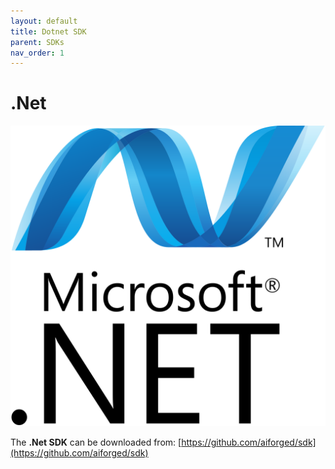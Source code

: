 ```yaml
---
layout: default
title: Dotnet SDK
parent: SDKs
nav_order: 1
---
```


# .Net

![](<../.gitbook/assets/image (48).png>)

The **.Net SDK** can be downloaded from: [https://github.com/aiforged/sdk](https://github.com/aiforged/sdk)